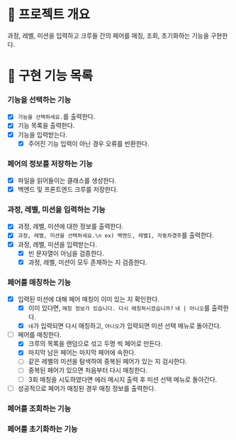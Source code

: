 # 💪 프로젝트 개요

과정, 레벨, 미션을 입력하고 크루들 간의 페어를 매칭, 조회, 초기화하는 기능을 구현한다.

# 📝 구현 기능 목록

### 기능을 선택하는 기능

- [x] `기능을 선택하세요.`를 출력한다.
- [x] 기능 목록을 출력한다.
- [x] 기능을 입력받는다.
    - [x] 주어진 기능 입력이 아닌 경우 오류를 반환한다.

### 페어의 정보를 저장하는 기능

- [x] 파일을 읽어들이는 클래스를 생성한다.
- [x] 백엔드 및 프론트엔드 크루를 저장한다.

### 과정, 레벨, 미션을 입력하는 기능

- [x] 과정, 레벨, 미션에 대한 정보를 출력한다.
- [x] `과정, 레벨, 미션을 선택하세요.\n ex) 백엔드, 레벨1, 자동차경주`를 출력한다.
- [x] 과정, 레벨, 미션을 입력받는다.
    - [x] 빈 문자열이 아님을 검증한다.
    - [x] 과정, 레벨, 미션이 모두 존재하는 지 검증한다.

### 페어를 매칭하는 기능

- [x] 입력된 미션에 대해 페어 매칭이 이미 있는 지 확인한다.
    - [x] 이미 있다면, `매칭 정보가 있습니다. 다시 매칭하시겠습니까?` `네 | 아니오`를 출력한다.
    - [x] `네`가 입력되면 다시 매칭하고, `아니오`가 입력되면 미션 선택 메뉴로 돌아간다.
- [ ] 페어를 매칭한다.
    - [x] 크루의 목록을 랜덤으로 섞고 두명 씩 페어로 만든다.
    - [x] 마지막 남은 페어는 마지막 페어에 속한다.
    - [ ] 같은 레벨의 미션을 탐색하여 중복된 페어가 있는 지 검사한다.
    - [ ] 중복된 페어가 있으면 처음부터 다시 매칭한다.
    - [ ] 3회 매칭을 시도하였다면 에러 메시지 출력 후 미션 선택 메뉴로 돌아간다.
- [ ] 성공적으로 페어가 매칭된 경우 매칭 정보를 출력한다.

### 페어를 조회하는 기능

### 페어를 초기화하는 기능
